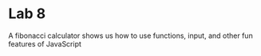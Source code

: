 # Lab 8

A fibonacci calculator shows us how to use functions, input, and other fun features of JavaScript
